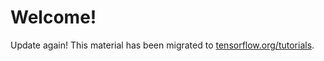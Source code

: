 # Welcome! 

Update again! This material has been migrated to [tensorflow.org/tutorials](www.tensorflow.org/tutorials).
